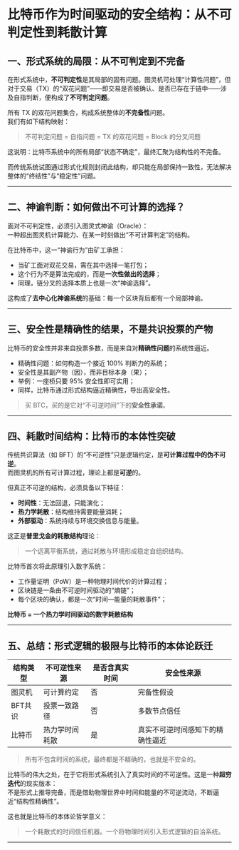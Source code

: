 # 比特币作为时间驱动的安全结构：从不可判定性到耗散计算

## 一、形式系统的局限：从不可判定到不完备

在形式系统中，**不可判定性**是其局部的固有问题。图灵机可处理“计算性问题”，但对于交易（TX）的“双花问题”——即交易是否被确认、是否已存在于链中——涉及自指判断，便构成了**不可判定问题**。

所有 TX 的双花问题集合，构成系统整体的**不完备性**问题。  
我们有如下结构映射：

> 不可判定问题 = 自指问题 = TX 的双花问题 = Block 的分叉问题

这说明：比特币系统中的所有局部“状态不确定”，最终汇聚为结构性的不完备。

而传统系统试图通过形式化规则封闭此结构，却只能在局部保持一致性，无法解决整体的“终结性”与“稳定性”问题。

---

## 二、神谕判断：如何做出不可计算的选择？

面对不可判定性，必须引入图灵式神谕（Oracle）：  
一种超出图灵机计算能力、在某一时刻做出“不可计算判定”的结构。

在比特币中，这一“神谕行为”由矿工承担：
- 当矿工面对双花交易，需在其中选择一笔打包；
- 这个行为不是算法完成的，而是**一次性做出的选择**；
- 同理，链分叉的选择本质上也是一次“神谕选择”。

这构成了**去中心化神谕系统**的基础：每一个区块背后都有一个局部神谕。

---

## 三、安全性是精确性的结果，不是共识投票的产物

比特币的安全性并非来自投票多数，而是来自对**精确性问题**的系统性逼近。

- 精确性问题：如何构造一个接近 100% 判断力的系统；
- 安全性是其副产物（因），而非目标本身（果）；
- 举例：一座桥只要 95% 安全性即可实用；
- 同样，比特币通过形式结构逼近精确性，导出高安全性。

> 买 BTC，买的是它对“不可逆时间”下的**安全性承诺**。

---

## 四、耗散时间结构：比特币的本体性突破

传统共识算法（如 BFT）的“不可逆性”只是逻辑约定，是**可计算过程中的伪不可逆**。  
而图灵机的所有可计算过程，理论上都是**可逆**的。

但真正不可逆的结构，必须具备以下特征：

- **时间性**：无法回退，只能演化；
- **热力学耗散**：结构维持需要能量消耗；
- **外部驱动**：系统持续与环境交换信息与能量。

这正是**普里戈金的耗散结构**理论：

> 一个远离平衡系统，通过耗散与环境形成稳定自组织结构。

比特币首次将此原理引入数字系统：

- 工作量证明（PoW）是一种物理时间代价的计算过程；
- 区块链是一条由不可逆时间驱动的“熵链”；
- 每个区块的确认，都是一次“时间—能量的耗散事件”；

**比特币 = 一个热力学时间驱动的数字耗散结构**

---

## 五、总结：形式逻辑的极限与比特币的本体论跃迁

| 结构类型   | 不可逆性来源       | 是否含真实时间 | 安全性来源            |
|------------|--------------------|----------------|------------------------|
| 图灵机     | 可计算约定         | 否             | 完备性假设            |
| BFT共识    | 投票一致路径       | 否             | 多数节点信任          |
| 比特币     | 热力学时间耗散     | 是             | 真实不可逆时间感知下的精确性逼近 |

> 所有不包含时间的系统，最终都是不精确的，也就是不安全的。

比特币的伟大之处，在于它将形式系统引入了真实时间的不可逆性。这是一种**超穷迭代**的现实版本：  
不是形式上推导完备，而是借助物理世界中时间和能量的不可逆流动，不断逼近“结构性精确性”。

这也就是比特币的本体论哲学意义：  
> 一个耗散式的时间信任机器。一个将物理时间引入形式逻辑的自洽系统。

---
